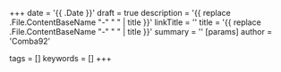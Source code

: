 +++
date = '{{ .Date }}'
draft = true
description = '{{ replace .File.ContentBaseName "-" " " | title }}'
linkTitle = ''
title = '{{ replace .File.ContentBaseName "-" " " | title }}'
summary = ''
[params]
  author = 'Comba92'

tags = []
keywords = []
+++
